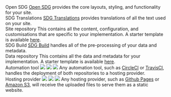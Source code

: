 
<script src="https://cdnjs.cloudflare.com/ajax/libs/jsPlumb/2.8.6/js/jsplumb.js"></script>
<script src="https://unpkg.com/popper.js"></script>
<script src="https://unpkg.com/tooltip.js"></script>

<div id="architecture">
  <div class="container">
    <div class="node" id="open-sdg">
      Open SDG <i class="fa fa-info-circle"></i>
      <span class="info">
        <a href="https://github.com/open-sdg/open-sdg">Open SDG</a> provides the core layouts, styling, and functionality for your site.
      </span>
    </div>
    <div class="node" id="sdg-translations">
      SDG Translations <i class="fa fa-info-circle"></i>
      <span class="info">
        <a href="https://github.com/open-sdg/sdg-translations">SDG Translations</a> provides translations of all the text used on your site.
      </span>
    </div>
    <div class="node" id="site-repo">
      Site repository <i class="fa fa-info-circle"></i>
      <span class="info">
        This contains all the content, configuration, and customisations that
        are specific to your implementation. A starter template is available <a href="https://github.com/open-sdg/open-sdg-site-starter">here</a>.
      </span>
    </div>
    <div class="node" id="sdg-build">
      SDG Build <i class="fa fa-info-circle"></i>
      <span class="info">
        <a href="https://github.com/open-sdg/sdg-build">SDG Build</a> handles all
        of the pre-processing of your data and metadata.
      </span>
    </div>
    <div class="node" id="data-repo">
      Data repository <i class="fa fa-info-circle"></i>
      <span class="info">
        This contains all the data and metadata for your implementation. A starter template is available <a href="https://github.com/open-sdg/open-sdg-data-starter">here</a>.
      </span>
    </div>
    <div class="node" id="automation">
      Automation tool <i class="fa fa-info-circle"></i>
      <img src="../img/circleci.png" />
      <img src="../img/travisci.png" />
      <img src="../img/jenkins.png" />
      <span class="info">
        Any automation tool, such as <a href="../automation/circle-ci/">CircleCI</a>
        or <a href="../automation/travis-ci/">TravisCI</a>, handles the deployment
        of both repositories to a hosting provider.
      </span>
    </div>
    <div class="node" id="hosting">
      Hosting provider <i class="fa fa-info-circle"></i>
      <img src="../img/github.png" />
      <img src="../img/aws.png" />
      <img src="../img/linux.png" />
      <span class="info">
        Any hosting provider, such as <a href="../hosting/github-pages/">Github Pages</a> or <a href="../hosting/aws-s3/">Amazon S3</a>, will receive the
        uploaded files to serve them as a static website.
      </span>
    </div>
  </div>
</div>

<script>
jsPlumb.ready(function () {

  // Draw the connections using the jsPlumb library.
  jsPlumb.importDefaults({
    ConnectionsDetachable: false,
    Connector: 'Straight',
    Overlays: [ ["Arrow" , { width:12, length:12, location:0.5 }] ],
    Anchors: ['Bottom', 'Top'],
  });
  jsPlumb.connect({
    source: 'open-sdg',
    target: 'site-repo',
  });
  jsPlumb.connect({
    source: 'sdg-translations',
    target: 'site-repo',
  });
  jsPlumb.connect({
    source: 'sdg-build',
    target: 'data-repo',
  });
  jsPlumb.connect({
    source: 'data-repo',
    target: 'site-repo',
    anchors: ['Left', 'Right'],
  });
  jsPlumb.connect({
    source: 'data-repo',
    target: 'automation',
  });
  jsPlumb.connect({
    source: 'site-repo',
    target: 'automation',
  });
  jsPlumb.connect({
    source: 'automation',
    target: 'hosting',
  });

  // Add the tooltips with Popper.js.
  var repos = document.getElementsByClassName('node');
  for (var i = 0; i < repos.length; i++) {
    var button = repos[i].getElementsByClassName('fa-info-circle');
    var text = repos[i].getElementsByClassName('info');
    if (text.length && button.length) {
      var instance = new Tooltip(button[0], {
        title: text[0].innerHTML,
        trigger: 'hover focus',
        html: true,
        closeOnClickOutside: true,
      });
    }
  }
});

</script>
